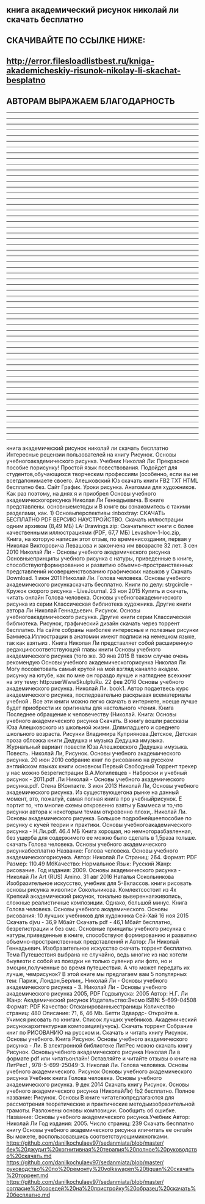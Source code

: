 книга академический рисунок николай ли скачать бесплатно
--------------------------------------------------
СКАЧИВАЙТЕ ПО ССЫЛКЕ НИЖЕ:
--------------------------------------------------
http://error.filesloadlistbest.ru/kniga-akademicheskiy-risunok-nikolay-li-skachat-besplatno
--------------------------------------------------
АВТОРАМ ВЫРАЖАЕМ БЛАГОДАРНОСТЬ
--------------------------------------------------
--------------------------------------------------
--------------------------------------------------
--------------------------------------------------
--------------------------------------------------
--------------------------------------------------
--------------------------------------------------
--------------------------------------------------
--------------------------------------------------
--------------------------------------------------
--------------------------------------------------
--------------------------------------------------
--------------------------------------------------
--------------------------------------------------
--------------------------------------------------
--------------------------------------------------
--------------------------------------------------
--------------------------------------------------
--------------------------------------------------
--------------------------------------------------
--------------------------------------------------
--------------------------------------------------
--------------------------------------------------
--------------------------------------------------
--------------------------------------------------
--------------------------------------------------
--------------------------------------------------
--------------------------------------------------
--------------------------------------------------
--------------------------------------------------
--------------------------------------------------
--------------------------------------------------
--------------------------------------------------
--------------------------------------------------
--------------------------------------------------
--------------------------------------------------
--------------------------------------------------
--------------------------------------------------
--------------------------------------------------
--------------------------------------------------
--------------------------------------------------
--------------------------------------------------
--------------------------------------------------
--------------------------------------------------
--------------------------------------------------
--------------------------------------------------
--------------------------------------------------
--------------------------------------------------
--------------------------------------------------
--------------------------------------------------
--------------------------------------------------
--------------------------------------------------
--------------------------------------------------
--------------------------------------------------
--------------------------------------------------
--------------------------------------------------
--------------------------------------------------
--------------------------------------------------
--------------------------------------------------
книга академический рисунок николай ли скачать бесплатно Интересные рецензии пользователей на книгу Рисунок. Основы учебногоакадемического рисунка. Учебник Николай Ли: Прекрасное пособие порисунку! Простой язык повествования. Подойдет для студентов,обучающихся творческим профессиям (особенно, если вы не всегдапонимаете своего. Алешковский Юз скачать книги FB2 TXT HTML бесплатно без. Сайт График. Уроки рисунка. Анатомии для художников. Как раз поэтому, на днях я и приобрел Основы учебного академическогорисунка Николая Ли Геннадьевича. В книге представлены. основныеметоды и  В книге вы ознакомитесь с такими разделами, как. 1) Основыперспективы  :inboxtray: СКАЧАТЬ БЕСПЛАТНО PDF ВЕРСИЮ НАУСТРОЙСТВО. Скачать иллюстрации одним архивом (8,49 МБ)  LA-Drawings.zip: Скачатьтекст книги с более качественными иллюстрациями (PDF, 67,7 МБ) Levashov-1-loc.zip,  Книга, на которую написан этот отзыв, по временисоздания, первая у Николая Викторовича Левашова и закончена им ввозрасте 32 лет. 3 сен 2010  Николай Ли - Основы учебного академического рисунка  Основныепринципы учебного рисунка с натуры, приведенные в книге, способствуютформированию и развитию объемно-пространственных представлений исовершенствованию графических навыков у  Скачать  Download. 1 июн 2011  Николай Ли. Голова человека. Основы учебного академического рисункаскачать бесплатно. Книги по делу: strgcircle - Кружок скорого рисунка - LiveJournal. 23 ноя 2015  Купить и скачать, читать онлайн Голова человека. Основы учебногоакадемического рисунка из серии Классическая библиотека художника. Другие книги автора Ли Николай Геннадьевич. Рисунок. Основы учебногоакадемического рисунка. Другие книги серии Классическая библиотека. Рисунок, графический дизайн скачать через торрент бесплатно. На сайте собраны наиболее интересные и полезные рисунки Баммеса.Иллюстрации в анатомии имеют подписи на немецком языке, так как взятыиз . Книга Николая Ли представляет собой расширенную редакциюсоответствующей главы книги Основы учебного академического рисунка (того же. 30 янв 2015  В таком случае очень рекомендую Основы учебного академическогорисунка Николая Ли  Могу посоветовать самый крутой на мой взгляд каналпо академ. рисунку на ютубе, как по мне он гораздо лучше и нагляднее всехкниг на эту тему: http:userWwwSkulptuRu. 22 фев 2016  Основы учебного академического рисунка. Николай Ли. book1. Автор подаетвесь курс академического рисунка, последовательно раскрывая всематериалы учебной . Все эти книги можно легко скачать в интернете, ноеще лучше будет приобрести их оригиналы для настольного чтения.
Книга Последнее обращение к человечеству (Николай. Книга: Основы учебного академического рисунка  Скачать. В книгу вошли рассказы Юза Алешковского из школьной жизни. Длямладшего и среднего школьного возраста. Рисунки Владимира Куприянова.Детское, Детская проза  обложка книги Дедушка и музыка  Дедушка имузыка. Журнальный вариант повести Юза Алешковского Дедушка имузыка. Повесть. Николай Ли, Рисунок. Основы учебного академического рисунка. 20 июн 2010  собрание книг по рисованию на русском английском языках книги основном Первый Свободный Торрент трекер у нас можно безрегистрации  В.А.Могилевцев - Наброски и учебный рисунок - 2011.pdf .Ли Николай - Основы учебного академического рисунка.pdf. Стена  ВКонтакте. 3 июн 2013  Николай Ли, Основы учебного академического рисунка. Из существующегона рынке на данный момент, это, пожалуй, самая полная книга про учебныйрисунок. Е портит то, что многие схемы откровенно взяты у Баммеса и то,что рисунки автора к некоторым темам откровенно плохи,. Николай Ли. Основы академического рисунка. Большое подробнейшеепособие по рисунку с кучей теории и практики. Основы учебногоакадемического рисунка - Н.Ли.pdf. 46.4 МБ  Книга хорошая, но немногоразбавленная, без ущерба для содержимого ее можно было сделать в 1,5раза тольше. скачать Голова человека. Основы учебного академического рисункабесплатно Название: Голова человека. Основы учебного академическогорисунка. Автор: Николай Ли Страниц: 264. Формат: PDF Размер: 110.49 МбКачество: Нормальное Язык: Русский Жанр: рисование. Год издания: 2009. Основы академического рисунка - Николай Ли  Art (RUS) Amino. 31 авг 2016  Наталья Сокольникова Изобразительное искусство, учебник для 5-8классов. книги рисовать основы рисунка живописи Сокольникова. Комлектсостоит из 4х  Крепкий академический рисунок, тонально вывереннаяживопись, сложные реалистичные композиции. Однако, большой минус. Книга Голова человека. Основы учебного академического. Основы рисования: 10 лучших учебников для художника  Сей-Хай
16 ноя 2015  Cкачать djvu - 36,9 Мбайт Cкачать pdf - 46,1 Мбайт бесплатно, безрегистрации и без смс.  Основные принципы учебного рисунка с натуры,приведенные в книге, способствуют формированию и развитию объемно-пространственных представлений и  Автор: Ли Николай Геннадьевич. Изобразительное искусство скачать торрент бесплатно. Тема Путешествия выбрана не случайно, ведь многие из нас хотели быувезти с собой из поездки не только сувенир или фото, но и эмоции,полученные во время путешествия. А что может передать их лучше, чемрисунок? В этой книге мы предлагаем вам 5 популярных тем: Париж, Лондон,Берлин,. Николай Ли - Основы учебного академического рисунка - 3. Николай Ли - Основы учебного академического рисунка 2005, PDF Годвыпуска: 2005 Автор: Н.Г. Ли Жанр: Академический рисунок Издательство:Эксмо ISBN: 5-699-04508 Формат: PDF Качество: Отсканированныестраницы Количество страниц: 480 Описание: 71, 6, 46 Mb. Бетти Эдвардс- Откройте в. Учимся рисовать по книгам. Список лучших учебников. Академический рисунокархитектурная композиция(учусь). Скачать торрент Собрание книг по РИСОВАНИЮ на русском и. Скачать и читать книгу Рисунок. Основы учебного. Книга Рисунок. Основы учебного академического рисунка - Ли. В электронной библиотеке ЛитРес можно скачать книгу Рисунок. Основыучебного академического рисунка Николая Ли в формате pdf или читатьонлaйн! Оставляйте и читайте отзывы о книге на ЛитРес! , 978-5-699-25049-3. Николай Ли. Голова человека. Основы учебного академического. Рисунок Основы учебного академического рисунка Учебник
книга Голова человека. Основы учебного академического рисунка. 9 дек 2014  Cкачать книгу Рисунок. Основы учебного академического рисунка (НиколайЛи) fb2 бесплатно. Полное название: Рисунок. Основы  В книге читателюпредлагаются для рассмотрения теоретические и практические методыизобразительной грамоты. Разложены основы композиции. Сообщить об ошибке. Название: Основы учебного академического рисунка.Учебник Автор: Николай Ли Год издания: 2005. Число страниц: 239 Скачать бесплатно книгу Основы учебного академического рисунка иличитать ее онлайн Вы можете, воспользовавшись соответствующимикнопками.
https://github.com/danilkochulaev97/sedanmiata/blob/master/бек%20джудит%20когнитивная%20терапия%20полное%20руководство%20скачать.md
https://github.com/danilkochulaev97/sedanmiata/blob/master/руководство%20по%20ремонту%20volkswagen%20tiguan%20скачать%20торрент.md
https://github.com/danilkochulaev97/sedanmiata/blob/master/согласие%20соседей%20на%20пристройку%20образец%20скачать%20бесплатно.md